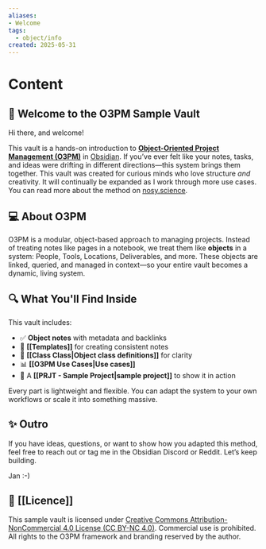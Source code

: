 ```yaml
---
aliases:
- Welcome
tags:
  - object/info
created: 2025-05-31
---
```


# Content
## 👋 Welcome to the O3PM Sample Vault

Hi there, and welcome!

This vault is a hands-on introduction to **[Object-Oriented Project Management (O3PM)](https://nosy.science/2025/05/10/object-oriented-management-in-obsidian-o3pm/)** in [Obsidian](https://obsidian.md). If you’ve ever felt like your notes, tasks, and ideas were drifting in different directions—this system brings them together.
This vault was created for curious minds who love structure *and* creativity. It will continually be expanded as I work through more use cases. 
You can read more about the method on [nosy.science](https://nosy.science/2025/05/10/object-oriented-management-in-obsidian-o3pm/).


## 💻 About O3PM
O3PM is a modular, object-based approach to managing projects. Instead of treating notes like pages in a notebook, we treat them like **objects** in a system: People, Tools, Locations, Deliverables, and more. These objects are linked, queried, and managed in context—so your entire vault becomes a dynamic, living system.

## 🔍 What You'll Find Inside

This vault includes:
- ✅ **Object notes** with metadata and backlinks  
- 🧩 **[[Templates]]** for creating consistent notes 
- 🧠 **[[Class Class|Object class definitions]]** for clarity  
- 📊 **[[O3PM Use Cases|Use cases]]** 
- 📁 A **[[PRJT - Sample Project|sample project]]** to show it in action  

Every part is lightweight and flexible. You can adapt the system to your own workflows or scale it into something massive.

## ✨ Outro

If you have ideas, questions, or want to show how you adapted this method, feel free to reach out or tag me in the Obsidian Discord or Reddit. Let’s keep building.

Jan :-)



## 📜 [[Licence]]

This sample vault is licensed under [Creative Commons Attribution-NonCommercial 4.0 License (CC BY-NC 4.0)](https://creativecommons.org/licenses/by-nc/4.0/). Commercial use is prohibited. All rights to the O3PM framework and branding reserved by the author.